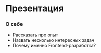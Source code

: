 # Презентация

<!-- xxxxxxxxxxxxxxxxxxxxxxxxxxxxxxxxxxxxxxxxxxxxxxxxxxxxxxx -->
### О себе
<!-- xxxxxxxxxxxxxxxxxxxxxxxxxxxxxxxxxxxxxxxxxxxxxxxxxxxxxxx -->
- Рассказать про опыт
- Назвать несколько интересных задач
- Почему именно Frontend-разработка?
